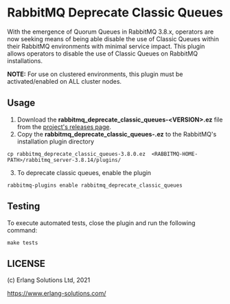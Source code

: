# RabbitMQ Deprecate Classic Queues

With the emergence of Quorum Queues in RabbitMQ 3.8.x, operators are now seeking means of being able disable the use of Classic Queues within their RabbitMQ environments with minimal service impact. This plugin allows operators to disable the use of Classic Queues on RabbitMQ installations.

**NOTE:** For use on clustered environments, this plugin must be activated/enabled on ALL cluster nodes. 


## Usage

1. Download the **rabbitmq\_deprecate\_classic\_queues\-\<VERSION\>.ez** file from the [project's releases page](https://github.com/Ayanda-D/rabbitmq-deprecate-classic-queues/releases).
2. Copy the **rabbitmq_deprecate\_classic\_queues\-<VERSION>.ez** to the RabbitMQ's installation plugin directory

 ```
cp rabbitmq_deprecate_classic_queues-3.8.0.ez  <RABBITMQ-HOME-PATH>/rabbitmq_server-3.8.14/plugins/
```


3. To deprecate classic queues, enable the plugin

 ```
rabbitmq-plugins enable rabbitmq_deprecate_classic_queues
```



## Testing

To execute automated tests, close the plugin and run the following command:


```
make tests
```


## LICENSE

(c) Erlang Solutions Ltd, 2021

https://www.erlang-solutions.com/